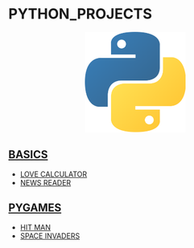 # PYTHON_PROJECTS

<p align="center">
  <img width="200" src="python.png"> 
</p>



  ## [BASICS](https://github.com/aditya-2703/PYTHON_PROJECTS)
  * [LOVE CALCULATOR](https://github.com/aditya-2703/PYTHON_PROJECTS/tree/main/LOVE_CALCULATOR)
  * [NEWS READER](https://github.com/aditya-2703/PYTHON_PROJECTS/tree/main/NEW_READER_API)
  
  ## [PYGAMES](https://github.com/aditya-2703/PYTHON_PROJECTS)
  * [HIT MAN](https://github.com/aditya-2703/PYTHON_PROJECTS/tree/main/HIT_MAN)
  * [SPACE INVADERS](https://github.com/aditya-2703/PYTHON_PROJECTS/tree/main/SPACE_INVADERS_GAME)
